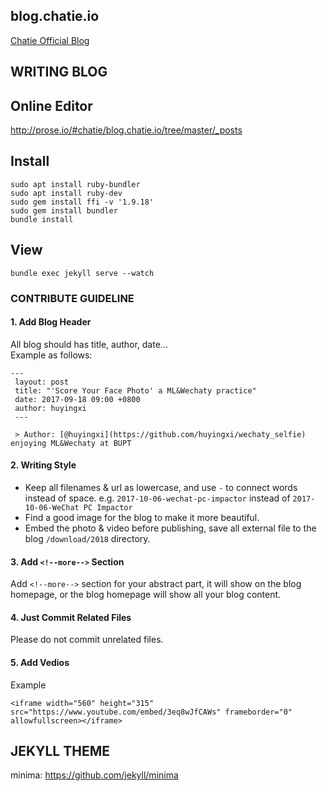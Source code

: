 blog.chatie.io
--------------
[Chatie Official Blog](https://blog.chatie.io)

WRITING BLOG
------------

## Online Editor

http://prose.io/#chatie/blog.chatie.io/tree/master/_posts

## Install
```
sudo apt install ruby-bundler
sudo apt install ruby-dev
sudo gem install ffi -v '1.9.18'
sudo gem install bundler
bundle install
```

## View
```
bundle exec jekyll serve --watch
```

### CONTRIBUTE GUIDELINE

#### 1. Add Blog Header
All blog should has title, author, date...   
Example as follows:
```
---
 layout: post
 title: "'Score Your Face Photo' a ML&Wechaty practice"
 date: 2017-09-18 09:00 +0800
 author: huyingxi
 ---
 
 > Author: [@huyingxi](https://github.com/huyingxi/wechaty_selfie) enjoying ML&Wechaty at BUPT
```

#### 2. Writing Style
* Keep all filenames & url as lowercase, and use `-` to connect words instead of space. e.g. `2017-10-06-wechat-pc-impactor` instead of `2017-10-06-WeChat PC Impactor`
* Find a good image for the blog to make it more beautiful.
* Embed the photo & video before publishing, save all external file to the blog `/download/2018` directory.

#### 3. Add `<!--more-->` Section
Add `<!--more-->` section for your abstract part, it will show on the blog homepage, or the blog homepage will show all your blog content.

#### 4. Just Commit Related Files
Please do not commit unrelated files.

#### 5. Add Vedios
Example
```
<iframe width="560" height="315" src="https://www.youtube.com/embed/3eq8wJfCAWs" frameborder="0" allowfullscreen></iframe>
```

JEKYLL THEME
------------

minima: <https://github.com/jekyll/minima>